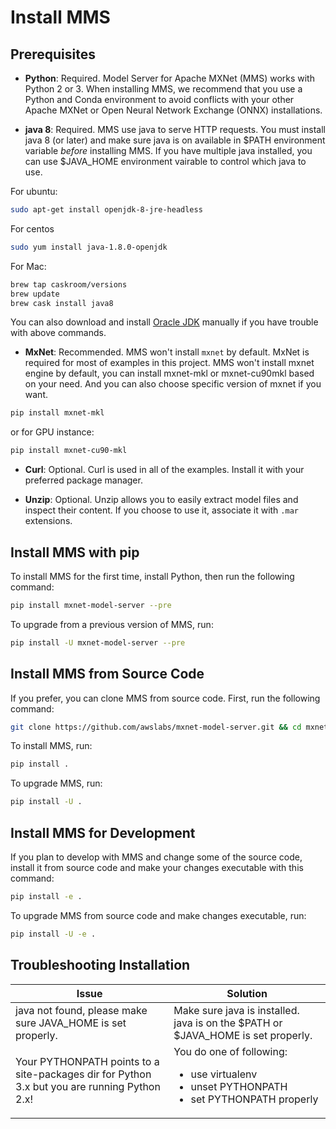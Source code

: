 
# Install MMS

## Prerequisites

* **Python**: Required. Model Server for Apache MXNet (MMS) works with Python 2 or 3.  When installing MMS, we recommend that you use a Python and Conda environment to avoid conflicts with your other Apache MXNet or Open Neural Network Exchange (ONNX) installations.

* **java 8**: Required. MMS use java to serve HTTP requests. You must install java 8 (or later) and make sure java is on available in $PATH environment variable *before* installing MMS. If you have multiple java installed, you can use $JAVA_HOME environment vairable to control which java to use.

For ubuntu:
```bash
sudo apt-get install openjdk-8-jre-headless
```

For centos
```bash
sudo yum install java-1.8.0-openjdk
```

For Mac:
```bash
brew tap caskroom/versions
brew update
brew cask install java8
```

You can also download and install [Oracle JDK](https://www.oracle.com/technetwork/java/javase/overview/index.html) manually if you have trouble with above commands.

* **MxNet**: Recommended. MMS won't install `mxnet` by default. MxNet is required for most of examples in this project. MMS won't install mxnet engine by default, you can install mxnet-mkl or mxnet-cu90mkl based on your need. And you can also choose specific version of mxnet if you want.

```bash
pip install mxnet-mkl
```

or for GPU instance:

```bash
pip install mxnet-cu90-mkl
```


* **Curl**: Optional. Curl is used in all of the examples. Install it with your preferred package manager.

* **Unzip**: Optional. Unzip allows you to easily extract model files and inspect their content. If you choose to use it, associate it with `.mar` extensions.

## Install MMS with pip

To install MMS for the first time, install Python, then run the following command:

```bash
pip install mxnet-model-server --pre
```

To upgrade from a previous version of MMS, run:

```bash
pip install -U mxnet-model-server --pre
```

## Install MMS from Source Code



If you prefer, you can clone MMS from source code. First, run the following command:



```bash
git clone https://github.com/awslabs/mxnet-model-server.git && cd mxnet-model-server
```

To install MMS, run:


```bash
pip install .
```

To upgrade MMS, run:


```bash
pip install -U .
```




## Install MMS for Development

If you plan to develop with MMS and change some of the source code, install it from source code and make your changes executable with this command:



```bash
pip install -e .
```

To upgrade MMS from source code and make changes executable, run:


```bash
pip install -U -e .
```

## Troubleshooting Installation


| Issue | Solution |
|---|---|
|java not found, please make sure JAVA_HOME is set properly. | Make sure java is installed. java is on the $PATH or $JAVA_HOME is set properly. |
|Your PYTHONPATH points to a site-packages dir for Python 3.x but you are running Python 2.x! | You do one of following: <ul><li>use virtualenv</li><li>unset PYTHONPATH</li><li>set PYTHONPATH properly</li></ul> |
